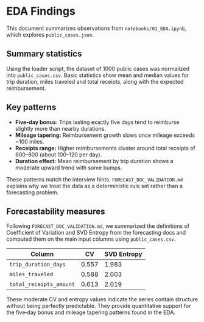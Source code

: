 # EDA Findings

This document summarizes observations from `notebooks/01_EDA.ipynb`, which explores `public_cases.json`.

## Summary statistics

Using the loader script, the dataset of 1000 public cases was normalized into `public_cases.csv`. Basic statistics show mean and median values for trip duration, miles traveled and total receipts, along with the expected reimbursement.

## Key patterns

- **Five-day bonus:** Trips lasting exactly five days tend to reimburse slightly more than nearby durations.
- **Mileage tapering:** Reimbursement growth slows once mileage exceeds ~100 miles.
- **Receipts range:** Higher reimbursements cluster around total receipts of $600–$800 (about $100–$120 per day).
- **Duration effect:** Mean reimbursement by trip duration shows a moderate upward trend with some bumps.

These patterns match the interview hints. `FORECAST_DOC_VALIDATION.md` explains why we treat the data as a deterministic rule set rather than a forecasting problem.

## Forecastability measures

Following `FORECAST_DOC_VALIDATION.md`, we summarized the definitions of Coefficient of Variation and SVD Entropy from the forecasting docs and computed them on the main input columns using `public_cases.csv`.

| Column | CV | SVD Entropy |
| --- | --- | --- |
| `trip_duration_days` | 0.557 | 1.983 |
| `miles_traveled` | 0.588 | 2.003 |
| `total_receipts_amount` | 0.613 | 2.019 |

These moderate CV and entropy values indicate the series contain structure without being perfectly predictable. They provide quantitative support for the five‑day bonus and mileage tapering patterns found in the EDA.
